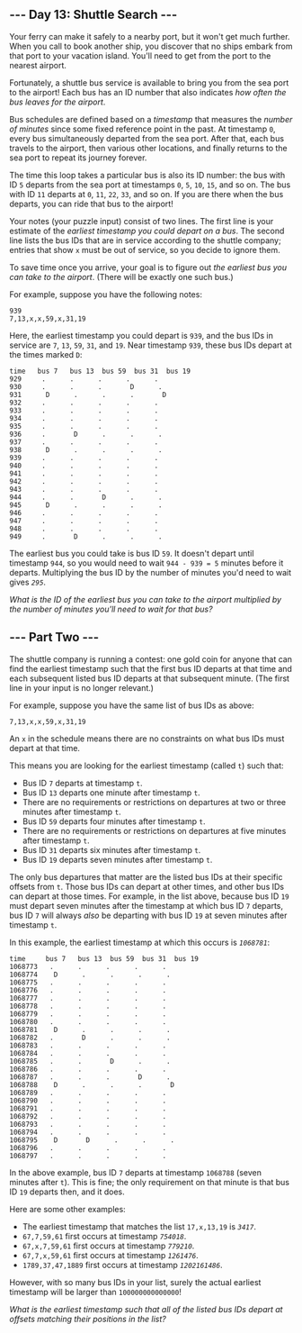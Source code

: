 \--- Day 13: Shuttle Search ---
-------------------------------

Your ferry can make it safely to a nearby port, but it won't get much further. When you call to book another ship, you discover that no ships embark from that port to your vacation island. You'll need to get from the port to the nearest airport.

Fortunately, a shuttle bus service is available to bring you from the sea port to the airport! Each bus has an ID number that also indicates _how often the bus leaves for the airport_.

Bus schedules are defined based on a _timestamp_ that measures the _number of minutes_ since some fixed reference point in the past. At timestamp `0`, every bus simultaneously departed from the sea port. After that, each bus travels to the airport, then various other locations, and finally returns to the sea port to repeat its journey forever.

The time this loop takes a particular bus is also its ID number: the bus with ID `5` departs from the sea port at timestamps `0`, `5`, `10`, `15`, and so on. The bus with ID `11` departs at `0`, `11`, `22`, `33`, and so on. If you are there when the bus departs, you can ride that bus to the airport!

Your notes (your puzzle input) consist of two lines. The first line is your estimate of the _earliest timestamp you could depart on a bus_. The second line lists the bus IDs that are in service according to the shuttle company; entries that show `x` must be out of service, so you decide to ignore them.

To save time once you arrive, your goal is to figure out _the earliest bus you can take to the airport_. (There will be exactly one such bus.)

For example, suppose you have the following notes:

    939
    7,13,x,x,59,x,31,19
    

Here, the earliest timestamp you could depart is `939`, and the bus IDs in service are `7`, `13`, `59`, `31`, and `19`. Near timestamp `939`, these bus IDs depart at the times marked `D`:

    time   bus 7   bus 13  bus 59  bus 31  bus 19
    929     .      .      .      .      .
    930     .      .      .       D      .
    931      D      .      .      .       D
    932     .      .      .      .      .
    933     .      .      .      .      .
    934     .      .      .      .      .
    935     .      .      .      .      .
    936     .       D      .      .      .
    937     .      .      .      .      .
    938      D      .      .      .      .
    939     .      .      .      .      .
    940     .      .      .      .      .
    941     .      .      .      .      .
    942     .      .      .      .      .
    943     .      .      .      .      .
    944     .      .       D      .      .
    945      D      .      .      .      .
    946     .      .      .      .      .
    947     .      .      .      .      .
    948     .      .      .      .      .
    949     .       D      .      .      .
    

The earliest bus you could take is bus ID `59`. It doesn't depart until timestamp `944`, so you would need to wait `944 - 939 = 5` minutes before it departs. Multiplying the bus ID by the number of minutes you'd need to wait gives _`295`_.

_What is the ID of the earliest bus you can take to the airport multiplied by the number of minutes you'll need to wait for that bus?_



\--- Part Two ---
-----------------

The shuttle company is running a contest: one gold coin for anyone that can find the earliest timestamp such that the first bus ID departs at that time and each subsequent listed bus ID departs at that subsequent minute. (The first line in your input is no longer relevant.)

For example, suppose you have the same list of bus IDs as above:

    7,13,x,x,59,x,31,19

An `x` in the schedule means there are no constraints on what bus IDs must depart at that time.

This means you are looking for the earliest timestamp (called `t`) such that:

*   Bus ID `7` departs at timestamp `t`.
*   Bus ID `13` departs one minute after timestamp `t`.
*   There are no requirements or restrictions on departures at two or three minutes after timestamp `t`.
*   Bus ID `59` departs four minutes after timestamp `t`.
*   There are no requirements or restrictions on departures at five minutes after timestamp `t`.
*   Bus ID `31` departs six minutes after timestamp `t`.
*   Bus ID `19` departs seven minutes after timestamp `t`.

The only bus departures that matter are the listed bus IDs at their specific offsets from `t`. Those bus IDs can depart at other times, and other bus IDs can depart at those times. For example, in the list above, because bus ID `19` must depart seven minutes after the timestamp at which bus ID `7` departs, bus ID `7` will always _also_ be departing with bus ID `19` at seven minutes after timestamp `t`.

In this example, the earliest timestamp at which this occurs is _`1068781`_:

    time     bus 7   bus 13  bus 59  bus 31  bus 19
    1068773   .      .      .      .      .
    1068774    D      .      .      .      .
    1068775   .      .      .      .      .
    1068776   .      .      .      .      .
    1068777   .      .      .      .      .
    1068778   .      .      .      .      .
    1068779   .      .      .      .      .
    1068780   .      .      .      .      .
    1068781    D      .      .      .      .
    1068782   .       D      .      .      .
    1068783   .      .      .      .      .
    1068784   .      .      .      .      .
    1068785   .      .       D      .      .
    1068786   .      .      .      .      .
    1068787   .      .      .       D      .
    1068788    D      .      .      .       D
    1068789   .      .      .      .      .
    1068790   .      .      .      .      .
    1068791   .      .      .      .      .
    1068792   .      .      .      .      .
    1068793   .      .      .      .      .
    1068794   .      .      .      .      .
    1068795    D       D      .      .      .
    1068796   .      .      .      .      .
    1068797   .      .      .      .      .
    

In the above example, bus ID `7` departs at timestamp `1068788` (seven minutes after `t`). This is fine; the only requirement on that minute is that bus ID `19` departs then, and it does.

Here are some other examples:

*   The earliest timestamp that matches the list `17,x,13,19` is _`3417`_.
*   `67,7,59,61` first occurs at timestamp _`754018`_.
*   `67,x,7,59,61` first occurs at timestamp _`779210`_.
*   `67,7,x,59,61` first occurs at timestamp _`1261476`_.
*   `1789,37,47,1889` first occurs at timestamp _`1202161486`_.

However, with so many bus IDs in your list, surely the actual earliest timestamp will be larger than `100000000000000`!

_What is the earliest timestamp such that all of the listed bus IDs depart at offsets matching their positions in the list?_
